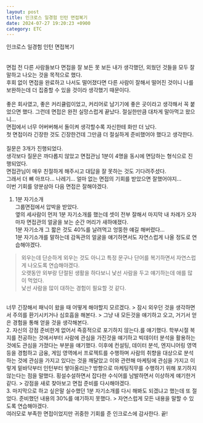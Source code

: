 ```yaml
---
layout: post
title: 인크로스 일경험 인턴 면접복기
date: 2024-07-27 19:20:23 +0900
category: ETC
---  
```

인크로스 일경험 인턴 면접복기  
<br>  
면접 전 다른 사람들보다 면접을 잘 보든 못 보든 내가 생각했던, 외웠던 것들을 모두 잘 말하고 나오는 것을 목적으로 했다.  
후회 없이 면접을 완료하고 나서도 떨어졌다면 다른 사람이 잘해서 떨어진 것이니 나를 보완하는데 더 집중할 수 있을 것이라 생각했기 때문이다.
<br>  
좋은 회사였고, 좋은 커리큘럼이었고, 커리어로 남기기에 좋은 곳이라고 생각해서 꼭 붙었으면 했다.  그런데 면접은 완전 실망스럽게 끝났다. 절실한만큼 대차게 말아먹고 왔으니...  
면접에서 너무 어버버해서 돌이켜 생각할수록 자신한테 화만 더 났다.  
첫 면접이라 긴장한 것도 긴장한건데 그만큼 더 절실하게 준비했어야 했다고 생각한다.
<br>  
질문은 3개가 진행되었다.  
생각보다 질문은 까다롭지 않았고 면접관님 1분이 4명을 동시에 면담하는 형식으로 진행되었다.  
면접관님이 매우 친절하게 해주시고 대답을 잘 못하는 것도 기다려주셨다.  
그래서 더 뼈 아프다... 나레기... 얼마 없는 면접의 기회를 받았으면 잘했어야지...  
이번 기회를 양분삼아 다음 면접은 잘해야겠다.
<br>  
1. 1분 자기소개  
그룹면접에서 압박을 받았다.   
옆의 세사람이 먼저 1분 자기소개를 했는데 셋이 전부 잘해서 마지막 내 차례가 오자마자 면접관의 얼굴을 보는 순간 머리가 새하얘졌다.  
1분 자기소개 그 짧은 것도 40%를 날려먹고 엉뚱한 얘길 해버렸다...  
1분 자기소개를 말하는데 감독관의 얼굴을 얘기하면서도 자연스럽게 나올 정도로 연습해야겠다.  
>외우는데 단순하게 외우는 것도 아니고 특정 문구나 단어를 복기하면서 자연스럽게 나오도록 연습해야겠다.  
>오랫동안 외부랑 단절된 생활을 하다보니 낯선 사람을 두고 얘기하는데 애를 많이 먹었다.  
낯선 사람을 많이 대하는 경험이 필요할 것 같다.
<br>  
너무 긴장해서 패닉이 왔을 때 어떻게 해야할지 모르겠다.  
> 잠시 외우던 것을 생각하면서 주의를 환기시키거나 심호흡을 해본다.  
> 그냥 내 모든것을 얘기하고 오고, 거기서 얻은 경험을 통해 얻을 것을 생각해본다.
<br>  
2. 자신의 강점  
준비한게 없어서 즉흥적으로 포기하지 않는다.를 얘기했다.  
학부시절 복지를 전공하는 것에서부터 사람에 관심을 가진것을 얘기하고 빅데이터 분석을 활용하는 것에도 관심을 가졌다는 부분을 얘기했다.  
이후에 컨설팅, 데이터 분석, 엔지니어링 영역 등을 경험하고 금융, 게임 영역에서 프로젝트를 수행하며  
사람의 취향을 대상으로 분석하는 것에 관심을 가지고 있다는 것을 깨달았고 이와 관련해 마케팅에 관심을 가지고  
이렇게 밑바닥부터 인턴부터 쌓아올리는? 방향으로 마케팅직무를 수행하기 위해 포기하지 않는다는 점을 말했다.  
횡설수설하면서 잡다한 수식어를 남발하면서 이상하게 얘기한거 같다.  
> 강점을 새로 찾아보고 면접 준비를 다시해야겠다.
<br>  
3. 마지막으로 하고 싶은말  
실수했던 1분 자기소개를 다시 해봐도 되겠냐고 했는데 또 절었다.  
준비했던 내용의 30%를 얘기하지 못했다.  
> 자연스럽게 모든 내용을 말할 수 있도록 연습해야겠다.
<br>  
여러모로 부족한 면접이었지만 귀중한 기회를 준 인크로스에 감사한다.  
끝!
